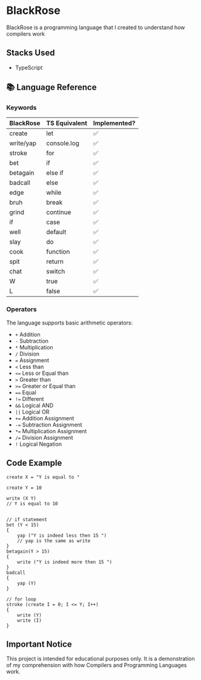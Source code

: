 # BlackRose

BlackRose is a programming language that I created to understand how compilers work

## Stacks Used
- TypeScript


## 📚 Language Reference

### Keywords

|    BlackRose   | TS Equivalent | Implemented? |
| -------------- | ------------- | ------------ |
| create         | let           | ✅           |
| write/yap      | console.log   | ✅           |
| stroke         | for           | ✅           |
| bet            | if            | ✅           |
| betagain       | else if       | ✅           |
| badcall        | else          | ✅           |
| edge           | while         | ✅           |
| bruh           | break         | ✅           |
| grind          | continue      | ✅           |
| if             | case          | ✅           |
| well           | default       | ✅           |
| slay           | do            | ✅           |
| cook           | function      | ✅           |
| spit           | return        | ✅           |
| chat           | switch        | ✅           |
| W              | true          | ✅           |
| L              | false         | ✅           |


### Operators

The language supports basic arithmetic operators:

- `+` Addition
- `-` Subtraction
- `*` Multiplication
- `/` Division
- `=` Assignment
- `<` Less than
- `<=` Less or Equal than
- `>` Greater than
- `>=` Greater or Equal than
- `==` Equal
- `!=` Different
- `&&` Logical AND
- `||` Logical OR
- `+=` Addition Assignment
- `-=` Subtraction Assignment
- `*=` Multiplication Assignment
- `/=` Division Assignment
- `!`  Logical Negation

## Code Example

```plaintext
create X = "Y is equal to "

create Y = 10

write (X Y)
// Y is equal to 10


// if statement
bet (Y < 15)
{
    yap ("Y is indeed less then 15 ")
    // yap is the same as write
}
betagain(Y > 15)
{
    write ("Y is indeed more then 15 ")
}
badcall
{
    yap (Y)
}

// for loop
stroke (create I = 0; I <= Y; I++)
{
    write (Y)
    write (I)
}
```

## Important Notice
This project is intended for educational purposes only. It is a demonstration of my comprehension with how Compilers and Programming Languages work.
